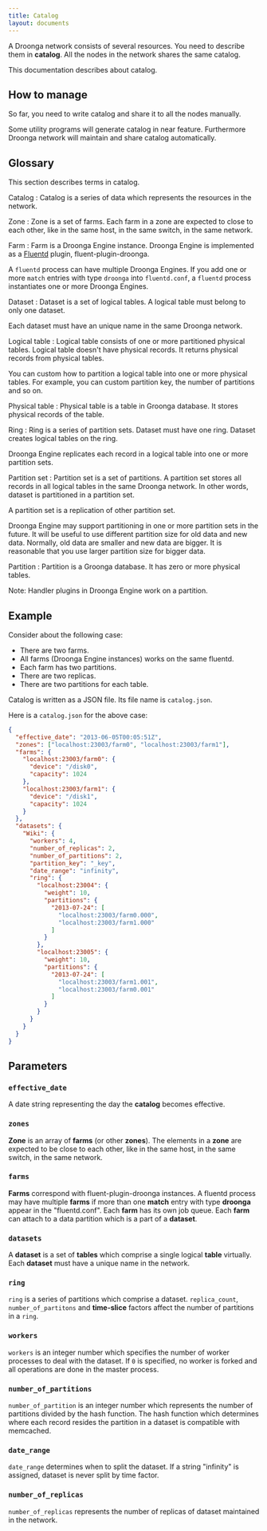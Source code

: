 ```yaml
---
title: Catalog
layout: documents
---
```


A Droonga network consists of several resources. You need to describe
them in **catalog**. All the nodes in the network shares the same
catalog.

This documentation describes about catalog.

## How to manage

So far, you need to write catalog and share it to all the nodes
manually.

Some utility programs will generate catalog in near feature.
Furthermore Droonga network will maintain and share catalog
automatically.

## Glossary

This section describes terms in catalog.

Catalog
: Catalog is a series of data which represents the resources in the
  network.

Zone
: Zone is a set of farms. Each farm in a zone are expected to close to
  each other, like in the same host, in the same switch, in the same
  network.

Farm
: Farm is a Droonga Engine instance. Droonga Engine is implemented as
  a [Fluentd][] plugin, fluent-plugin-droonga.

  A `fluentd` process can have multiple Droonga Engines. If you add
  one or more `match` entries with type `droonga` into `fluentd.conf`,
  a `fluentd` process instantiates one or more Droonga Engines.

Dataset
: Dataset is a set of logical tables. A logical table must belong to
  only one dataset.

  Each dataset must have an unique name in the same Droonga network.

Logical table
: Logical table consists of one or more partitioned physical tables.
  Logical table doesn't have physical records. It returns physical
  records from physical tables.

  You can custom how to partition a logical table into one or more
  physical tables. For example, you can custom partition key, the
  number of partitions and so on.

Physical table
: Physical table is a table in Groonga database. It stores physical
  records of the table.

Ring
: Ring is a series of partition sets. Dataset must have one
  ring. Dataset creates logical tables on the ring.

  Droonga Engine replicates each record in a logical table into one or
  more partition sets.

Partition set
: Partition set is a set of partitions. A partition set stores all
  records in all logical tables in the same Droonga network. In other
  words, dataset is partitioned in a partition set.

  A partition set is a replication of other partition set.

  Droonga Engine may support partitioning in one or more partition
  sets in the future. It will be useful to use different partition
  size for old data and new data. Normally, old data are smaller and
  new data are bigger. It is reasonable that you use larger partition
  size for bigger data.

Partition
: Partition is a Groonga database. It has zero or more physical
  tables.

  Note: Handler plugins in Droonga Engine work on a partition.

## Example

Consider about the following case:

 * There are two farms.
 * All farms (Droonga Engine instances) works on the same fluentd.
 * Each farm has two partitions.
 * There are two replicas.
 * There are two partitions for each table.

Catalog is written as a JSON file. Its file name is `catalog.json`.

Here is a `catalog.json` for the above case:

~~~json
{
  "effective_date": "2013-06-05T00:05:51Z",
  "zones": ["localhost:23003/farm0", "localhost:23003/farm1"],
  "farms": {
    "localhost:23003/farm0": {
      "device": "/disk0",
      "capacity": 1024
    },
    "localhost:23003/farm1": {
      "device": "/disk1",
      "capacity": 1024
    }
  },
  "datasets": {
    "Wiki": {
      "workers": 4,
      "number_of_replicas": 2,
      "number_of_partitions": 2,
      "partition_key": "_key",
      "date_range": "infinity",
      "ring": {
        "localhost:23004": {
          "weight": 10,
          "partitions": {
            "2013-07-24": [
              "localhost:23003/farm0.000",
              "localhost:23003/farm1.000"
            ]
          }
        },
        "localhost:23005": {
          "weight": 10,
          "partitions": {
            "2013-07-24": [
              "localhost:23003/farm1.001",
              "localhost:23003/farm0.001"
            ]
          }
        }
      }
    }
  }
}
~~~

## Parameters

### `effective_date`

A date string representing the day the **catalog** becomes effective.

### `zones`

**Zone** is an array of **farms** (or other **zones**). The elements in a **zone** are expected to be close to each other, like in the same host, in the same switch, in the same network.

### `farms`

**Farms** correspond with fluent-plugin-droonga instances. A fluentd process may have multiple **farms** if more than one **match** entry with type **droonga** appear in the "fluentd.conf".
Each **farm** has its own job queue.
Each **farm** can attach to a data partition which is a part of a **dataset**.

### `datasets`

A **dataset** is a set of **tables** which comprise a single logical **table** virtually.
Each **dataset** must have a unique name in the network.

### `ring`

`ring` is a series of partitions which comprise a dataset. `replica_count`, `number_of_partitons` and **time-slice** factors affect the number of partitions in a `ring`.

### `workers`

`workers` is an integer number which specifies the number of worker processes to deal with the dataset.
If `0` is specified, no worker is forked and all operations are done in the master process.

### `number_of_partitions`

`number_of_partition` is an integer number which represents the number of partitions divided by the hash function. The hash function which determines where each record resides the partition in a dataset is compatible with memcached.

### `date_range`

`date_range` determines when to split the dataset. If a string "infinity" is assigned, dataset is never split by time factor.

### `number_of_replicas`

`number_of_replicas` represents the number of replicas of dataset maintained in the network.

  [Fluentd]: http://fluentd.org/
